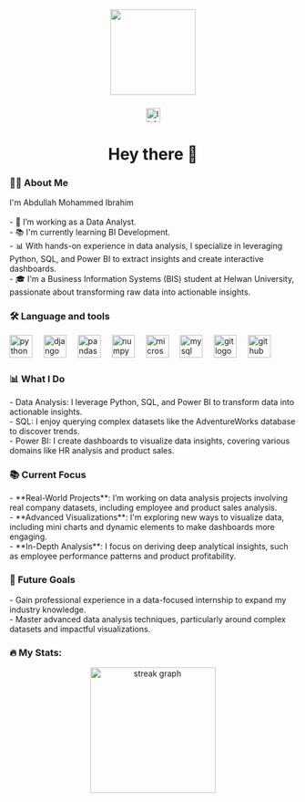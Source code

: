 <div align="center">
  <img height="150" src="https://media.giphy.com/media/l41lPc9dT91glxsmQ/giphy.gif?cid=ecf05e47i2fv1reyuyhgnihdyhw88f9119i1j8rrl62akyz5&ep=v1_gifs_search&rid=giphy.gif&ct=g"  />
</div>

###

<div align="center">
  <a href="https://www.linkedin.com/in/abdullah-mohammed-b120001a0/" target="_blank">
    <img src="https://img.shields.io/static/v1?message=LinkedIn&logo=linkedin&label=&color=0077B5&logoColor=white&labelColor=&style=for-the-badge" height="25" alt="linkedin logo"  />
  </a>
</div>

###

<h1 align="center">Hey there 👋</h1>

###

<h3 align="left">👩‍💻 About Me</h3>

<p align="left">
  I'm Abdullah Mohammed Ibrahim<br><br>
  - 🔭 I’m working as a Data Analyst.<br>
  - 📚 I'm currently learning BI Development.<br>
  - 📊 With hands-on experience in data analysis, I specialize in leveraging Python, SQL, and Power BI to extract insights and create interactive dashboards.<br>
  - 🎓 I'm a Business Information Systems (BIS) student at Helwan University, passionate about transforming raw data into actionable insights.
</p>

###

<h3 align="left">🛠 Language and tools</h3>

<div align="left">
  <img src="https://cdn.jsdelivr.net/gh/devicons/devicon/icons/python/python-original.svg" height="40" alt="python logo"  />
  <img width="12" />
  <img src="https://cdn.jsdelivr.net/gh/devicons/devicon/icons/django/django-plain.svg" height="40" alt="django logo"  />
  <img width="12" />
  <img src="https://cdn.jsdelivr.net/gh/devicons/devicon/icons/pandas/pandas-original.svg" height="40" alt="pandas logo"  />
  <img width="12" />
  <img src="https://cdn.jsdelivr.net/gh/devicons/devicon/icons/numpy/numpy-original.svg" height="40" alt="numpy logo"  />
  <img width="12" />
  <img src="https://cdn.jsdelivr.net/gh/devicons/devicon/icons/microsoftsqlserver/microsoftsqlserver-plain.svg" height="40" alt="microsoftsqlserver logo"  />
  <img width="12" />
  <img src="https://cdn.jsdelivr.net/gh/devicons/devicon/icons/mysql/mysql-original.svg" height="40" alt="mysql logo"  />
  <img width="12" />
  <img src="https://cdn.jsdelivr.net/gh/devicons/devicon/icons/git/git-original.svg" height="40" alt="git logo"  />
  <img width="12" />
  <img src="https://cdn.jsdelivr.net/gh/devicons/devicon/icons/github/github-original.svg" height="40" alt="github logo"  />
</div>

###

<h3 align="left">📊 What I Do</h3>

<p align="left">
  - Data Analysis: I leverage Python, SQL, and Power BI to transform data into actionable insights.<br>
  - SQL: I enjoy querying complex datasets like the AdventureWorks database to discover trends.<br>
  - Power BI: I create dashboards to visualize data insights, covering various domains like HR analysis and product sales.
</p>

<h3 align="left">📚 Current Focus</h3>

<p align="left">
  - **Real-World Projects**: I’m working on data analysis projects involving real company datasets, including employee and product sales analysis.<br>
  - **Advanced Visualizations**: I'm exploring new ways to visualize data, including mini charts and dynamic elements to make dashboards more engaging.<br>
  - **In-Depth Analysis**: I focus on deriving deep analytical insights, such as employee performance patterns and product profitability.
</p>

<h3 align="left">🚀 Future Goals</h3>

<p align="left">
  - Gain professional experience in a data-focused internship to expand my industry knowledge.<br>
  - Master advanced data analysis techniques, particularly around complex datasets and impactful visualizations.
</p>

###

<h3 align="left">🔥 My Stats:</h3>

<div align="center">
  <img src="https://streak-stats.demolab.com?user=abdullah-manga&locale=en&mode=daily&theme=dark&hide_border=false&border_radius=5&order=3" height="220" alt="streak graph"  />
</div>
